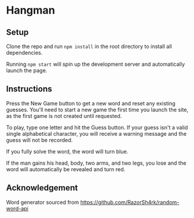# Hangman

## Setup

Clone the repo and run `npm install` in the root directory to install all dependencies.

Running `npm start` will spin up the development server and automatically launch the page.

## Instructions

Press the New Game button to get a new word and reset any existing guesses. You'll need to start a new game the first time you launch the site, as the first game is not created until requested.

To play, type one letter and hit the Guess button. If your guess isn't a valid single alphabetical character, you will receive a warning message and the guess will not be recorded.

If you fully solve the word, the word will turn blue.

If the man gains his head, body, two arms, and two legs, you lose and the word will automatically be revealed and turn red.

## Acknowledgement

Word generator sourced from https://github.com/RazorSh4rk/random-word-api
